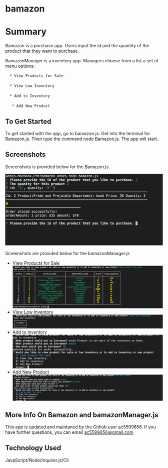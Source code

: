 # bamazon

# Summary

Bamazon is a purchase app.
Users input the id and the quantity of the product that they want to purchase.

BamazonManager is a inventory app.
Managers choose from a list a set of menu options:

      * View Products for Sale

      * View Low Inventory

      * Add to Inventory

       * Add New Product

## To Get Started

To get started with the app, go to bamazon.js. Get into the terminal for Bamazon.js. Then type the command node Bamazon.js. The app will start.

## Screenshots

Screenshots is provided below for the Bamazon.js.

![](assets/images/screenshot1.png)

Screenshots are provided below for the bamazonManager.js

- View Products for Sale
  ![](assets/images/screenshot2.png)
- View Low Inventory
  ![](assets/images/screenshot3.png)
- Add to Inventory
  ![](assets/images/screenshot4.png)
- Add New Product
  ![](assets/images/screenshot5.png)

## More Info On Bamazon and bamazonManager.js

This app is updated and maintaned by the Github user ac5599656. If you have further questions, you can email
ac5599656@gmail.com

## Technology Used

JavaScript/Node/Inquirer.js/Cli
